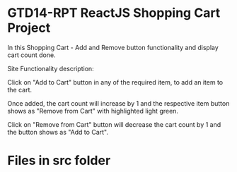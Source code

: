 # GTD14-RPT ReactJS Shopping Cart Project

In this Shopping Cart - Add and Remove button functionality and display cart count done.

Site Functionality description:

Click on "Add to Cart" button in any of the required item, to add an item to the cart.

Once added, the cart count will increase by 1 and the respective item button shows as "Remove from Cart" with highlighted light green.

Click on "Remove from Cart" button will decrease the cart count by 1 and the button shows as "Add to Cart".

# Files in src folder

